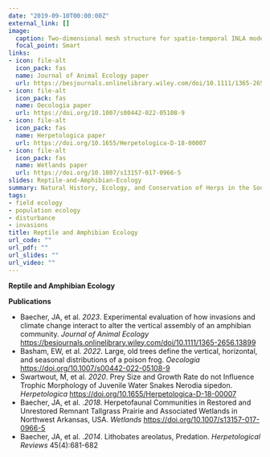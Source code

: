 ```yaml
---
date: "2019-09-10T00:00:00Z"
external_link: []
image:
  caption: Two-dimensional mesh structure for spatio-temporal INLA model of Southern Dusky Salamanders 
  focal_point: Smart
links:
- icon: file-alt
  icon_pack: fas
  name: Journal of Animal Ecology paper
  url: https://besjournals.onlinelibrary.wiley.com/doi/10.1111/1365-2656.13899
- icon: file-alt
  icon_pack: fas
  name: Oecologia paper
  url: https://doi.org/10.1007/s00442-022-05108-9
- icon: file-alt
  icon_pack: fas
  name: Herpetologica paper
  url: https://doi.org/10.1655/Herpetologica-D-18-00007 
- icon: file-alt
  icon_pack: fas
  name: Wetlands paper
  url: https://doi.org/10.1007/s13157-017-0966-5
slides: Reptile-and-Amphibian-Ecology
summary: Natural History, Ecology, and Conservation of Herps in the Southeastern US.
tags:
- field ecology
- population ecology
- disturbance
- invasions
title: Reptile and Amphibian Ecology
url_code: ""
url_pdf: ""
url_slides: ""
url_video: ""
---
```


**Reptile and Amphibian Ecology**  

**Publications**  
- Baecher, JA, et al. *2023*. Experimental evaluation of how invasions and climate change interact to alter the vertical assembly of an amphibian community. *Journal of Animal Ecology* https://besjournals.onlinelibrary.wiley.com/doi/10.1111/1365-2656.13899
- Basham, EW, et al. *2022*. Large, old trees define the vertical, horizontal, and seasonal distributions of a poison frog. *Oecologia*  https://doi.org/10.1007/s00442-022-05108-9
- Swartwout, M, et al. *2020*. Prey Size and Growth Rate do not Influence Trophic Morphology of Juvenile Water Snakes Nerodia sipedon. *Herpetologica* https://doi.org/10.1655/Herpetologica-D-18-00007
- Baecher, JA, et al. .*2018*. Herpetofaunal Communities in Restored and Unrestored Remnant Tallgrass Prairie and Associated Wetlands in Northwest Arkansas, USA. *Wetlands* https://doi.org/10.1007/s13157-017-0966-5
- Baecher, JA, et al. .*2014*. Lithobates areolatus, Predation. *Herpetological Reviews* 45(4):681-682
